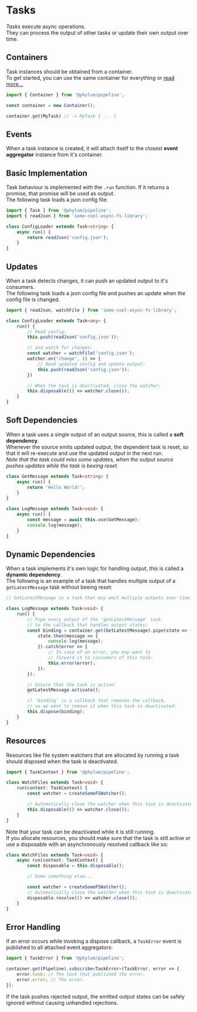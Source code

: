# Tasks
*Tasks* execute async operations.<br>
They can process the output of other tasks or update their own output over time.

## Containers
Task instances should be obtained from a container.<br>
To get started, you can use the same container for everything or [read more...](/manual/containers)
```ts
import { Container } from '@phylum/pipeline';

const container = new Container();

container.get(MyTask) // -> MyTask { ... }
```

## Events
When a task instance is created, it will attach itself to the closest **event aggregator** instance from it's container.

## Basic Implementation
Task behaviour is implemented with the `.run` function. If it returns a promise, that promise will be used as output.<br>
The following task loads a json config file:
```ts
import { Task } from '@phylum/pipeline';
import { readJson } from 'some-cool-async-fs-library';

class ConfigLoader extends Task<string> {
	async run() {
		return readJson('config.json');
	}
}
```

## Updates
When a task detects changes, it can push an updated output to it's consumers.<br>
The following task loads a json config file and pushes an update when the config file is changed.
```ts
import { readJson, watchFile } from 'some-cool-async-fs-library';

class ConfigLoader extends Task<any> {
	run() {
		// Read config:
		this.push(readJson('config.json'));

		// and watch for changes:
		const watcher = watchFile('config.json');
		watcher.on('change', () => {
			// Read updated config and update output:
			this.push(readJson('config.json'));
		})

		// When the task is deactivated, close the watcher:
		this.disposable(() => watcher.close());
	}
}
```

## Soft Dependencies
When a task uses a single output of an output source, this is called a **soft dependency**.<br>
Whenever the source emits updated output, the dependent task is reset, so that it will re-execute and use the updated output in the next run.<br>
*Note that the task could miss some updates, when the output source pushes updates while the task is beeing reset.*
```ts
class GetMessage extends Task<string> {
	async run() {
		return 'Hello World!';
	}
}

class LogMessage extends Task<void> {
	async run() {
		const message = await this.use(GetMessage);
		console.log(message);
	}
}
```

## Dynamic Dependencies
When a task implements it's own logic for handling output, this is called a **dynamic dependency**.<br>
The following is an example of a task that handles multiple output of a `getLatestMessage` task without beeing reset:
```ts
// GetLatestMessage is a task that may emit multiple outputs over time.

class LogMessage extends Task<void> {
	run() {
		// Pipe every output of the 'getLatestMessage' task
		// to the callback that handles output states:
		const binding = container.get(GetLatestMessage).pipe(state => {
			state.then(message => {
				console.log(message);
			}).catch(error => {
				// In case of an error, you may want to
				// forward it to consumers of this task:
				this.error(error);
			});
		});

		// Ensure that the task is active:
		getLatestMessage.activate();

		// 'binding' is a callback that removes the callback,
		// so we want to remove it when this task is deactivated:
		this.dispose(binding);
	}
}
```

## Resources
Resources like file system watchers that are allocated by running a task should disposed when the task is deactivated.
```ts
import { TaskContext } from '@phylum/pipeline';

class WatchFiles extends Task<void> {
	run(context: TaskContext) {
		const watcher = createSomeFSWatcher();

		// Automatically close the watcher when this task is deactivated:
		this.disposable(() => watcher.close());
	}
}
```
Note that your task can be deactivated while it is still running.<br>
If you allocate resources, you should make sure that the task is still active or use a disposable with an asynchronously resolved callback like so:
```ts
class WatchFiles extends Task<void> {
	async run(context: TaskContext) {
		const disposable = this.disposable();

		// Dome something else...

		const watcher = createSomeFSWatcher();
		// Automatically close the watcher when this task is deactivated:
		disposable.resolve(() => watcher.close());
	}
}
```

## Error Handling
If an error occurs while invoking a dispose callback, a `TaskError` event is published to all attached event aggregators:
```ts
import { TaskError } from '@phylum/pipeline';

container.get(Pipeline).subscribe<TaskError>(TaskError, error => {
	error.task; // The task that published the error.
	error.error; // The error.
});
```
If the task pushes rejected output, the emitted output states can be safely ignored without causing unhandled rejections.
